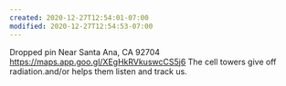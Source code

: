 ```yaml
---
created: 2020-12-27T12:54:01-07:00
modified: 2020-12-27T12:54:53-07:00
---
```


Dropped pin
Near Santa Ana, CA 92704
https://maps.app.goo.gl/XEgHkRVkuswcCS5j6
The cell towers give off radiation.and/or helps them listen and track us.